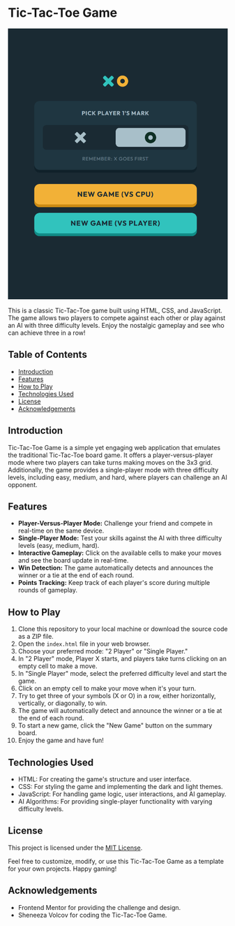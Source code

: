 # Tic-Tac-Toe Game

![Tic-Tac-Toe Game](./dist/img/tic-tac-toe.png)

This is a classic Tic-Tac-Toe game built using HTML, CSS, and JavaScript. The game allows two players to compete against each other or play against an AI with three difficulty levels. Enjoy the nostalgic gameplay and see who can achieve three in a row!

## Table of Contents

- [Introduction](#introduction)
- [Features](#features)
- [How to Play](#how-to-play)
- [Technologies Used](#technologies-used)
- [License](#license)
- [Acknowledgements](#acknowledgements)

## Introduction

Tic-Tac-Toe Game is a simple yet engaging web application that emulates the traditional Tic-Tac-Toe board game. It offers a player-versus-player mode where two players can take turns making moves on the 3x3 grid. Additionally, the game provides a single-player mode with three difficulty levels, including easy, medium, and hard, where players can challenge an AI opponent.

## Features

- **Player-Versus-Player Mode:** Challenge your friend and compete in real-time on the same device.
- **Single-Player Mode:** Test your skills against the AI with three difficulty levels (easy, medium, hard).
- **Interactive Gameplay:** Click on the available cells to make your moves and see the board update in real-time.
- **Win Detection:** The game automatically detects and announces the winner or a tie at the end of each round.
- **Points Tracking:** Keep track of each player's score during multiple rounds of gameplay.

## How to Play

1. Clone this repository to your local machine or download the source code as a ZIP file.
2. Open the `index.html` file in your web browser.
3. Choose your preferred mode: "2 Player" or "Single Player."
4. In "2 Player" mode, Player X starts, and players take turns clicking on an empty cell to make a move.
5. In "Single Player" mode, select the preferred difficulty level and start the game.
6. Click on an empty cell to make your move when it's your turn.
7. Try to get three of your symbols (X or O) in a row, either horizontally, vertically, or diagonally, to win.
8. The game will automatically detect and announce the winner or a tie at the end of each round.
9. To start a new game, click the "New Game" button on the summary board.
10. Enjoy the game and have fun!

## Technologies Used

- HTML: For creating the game's structure and user interface.
- CSS: For styling the game and implementing the dark and light themes.
- JavaScript: For handling game logic, user interactions, and AI gameplay.
- AI Algorithms: For providing single-player functionality with varying difficulty levels.

## License

This project is licensed under the [MIT License](LICENSE).

Feel free to customize, modify, or use this Tic-Tac-Toe Game as a template for your own projects. Happy gaming!

## Acknowledgements

- Frontend Mentor for providing the challenge and design.
- Sheneeza Volcov for coding the Tic-Tac-Toe Game.